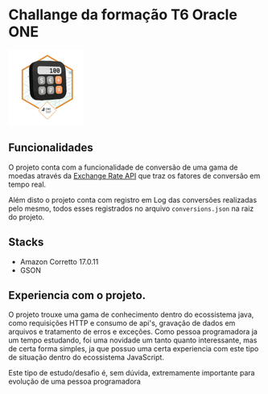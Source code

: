 # Challange da formação T6 Oracle ONE

<div>
<img src="Badge-Conversor.png" style="width: 150px;">
</div>

## Funcionalidades
O projeto conta com a funcionalidade de conversão de uma gama de moedas através da [Exchange Rate API](https://www.exchangerate-api.com/) que traz os fatores de conversão em tempo real.

Além disto o projeto conta com registro em Log das conversões realizadas pelo mesmo, todos esses registrados no arquivo `conversions.json` na raiz do projeto.

## Stacks

- Amazon Corretto 17.0.11
- GSON

## Experiencia com o projeto.

O projeto trouxe uma gama de conhecimento dentro do ecossistema java, como requisições HTTP e consumo de api's, gravação de dados em arquivos e tratamento de erros e exceções. Como pessoa programadora ja um tempo estudando, foi uma novidade um tanto quanto interessante, mas de certa forma simples, ja que possuo uma certa experiencia com este tipo de situação dentro do ecossistema JavaScript.

Este tipo de estudo/desafio é, sem dúvida, extremamente importante para evolução de uma pessoa programadora